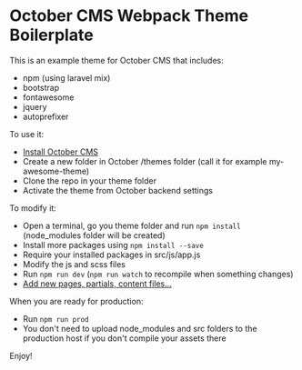 October CMS Webpack Theme Boilerplate
==========

This is an example theme for October CMS that includes:

- npm (using laravel mix)
- bootstrap
- fontawesome
- jquery
- autoprefixer

To use it:

- [Install October CMS](https://octobercms.com/docs/setup/installation)
- Create a new folder in October /themes folder (call it for example my-awesome-theme)
- Clone the repo in your theme folder
- Activate the theme from October backend settings

To modify it:

- Open a terminal, go you theme folder and run `npm install` (node_modules folder will be created)
- Install more packages using `npm install --save`
- Require your installed packages in src/js/app.js
- Modify the js and scss files
- Run `npm run dev` (`npm run watch` to recompile when something changes)
- [Add new pages, partials, content files...](https://octobercms.com/docs/cms/themes)

When you are ready for production:

- Run `npm run prod`
- You don't need to upload node_modules and src folders to the production host if you don't compile your assets there

Enjoy!